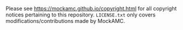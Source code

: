 Please see https://mockamc.github.io/copyright.html for all copyright notices pertaining to this repository. `LICENSE.txt` only covers modifications/contributions made by MockAMC.